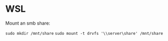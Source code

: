 # WSL

Mount an smb share:

`sudo mkdir /mnt/share`
`sudo mount -t drvfs '\\server\share' /mnt/share`

